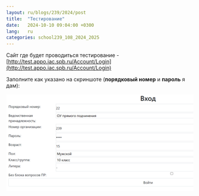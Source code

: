 ```yaml
---
layout: ru/blogs/239/2024/post
title:  "Тестирование"
date:   2024-10-10 09:04:00 +0300
lang:   ru
categories: school239_108_2024_2025
---
```


Сайт где будет проводиться тестирование - [http://test.appo.iac.spb.ru/Account/Login](http://test.appo.iac.spb.ru/Account/Login)

Заполните как указано на скриншоте (**порядковый номер** и **пароль** я дам):

![How to start test](/static/2024/10/narkotest.png)
